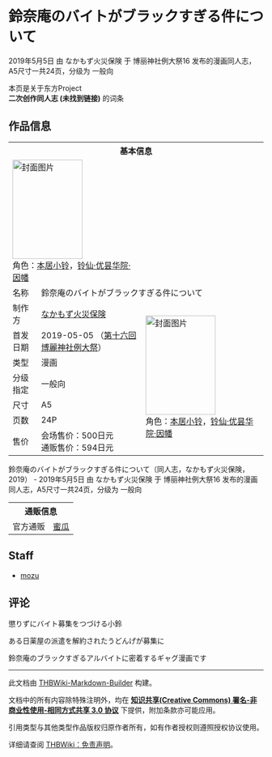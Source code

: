 # 鈴奈庵のバイトがブラックすぎる件について

<!-- source html: G:\repos\THBWiki-Markdown-Builder\THBWikiMarkdown\Temp\main\9\9c\ns0%3A%E9%88%B4%E5%A5%88%E5%BA%B5%E3%81%AE%E3%83%90%E3%82%A4%E3%83%88%E3%81%8C%E3%83%96%E3%83%A9%E3%83%83%E3%82%AF%E3%81%99%E3%81%8E%E3%82%8B%E4%BB%B6%E3%81%AB%E3%81%A4%E3%81%84%E3%81%A6.html -->

2019年5月5日 由 なかもず火災保険 于 博丽神社例大祭16 发布的漫画同人志，A5尺寸一共24页，分级为 一般向

本页是关于东方Project  
 **二次创作同人志 (未找到链接)** 的词条

## 作品信息

<table><tbody><tr><th colspan="3">基本信息</th></tr><tr><td class="cover-artwork-mobile" colspan="2"><a href="./文件-鈴奈庵のバイトがブラックすぎる件について封面.jpg.md" class="image" title="封面图片"><img alt="封面图片" src="https://upload.thwiki.cc/thumb/2/2f/%E9%88%B4%E5%A5%88%E5%BA%B5%E3%81%AE%E3%83%90%E3%82%A4%E3%83%88%E3%81%8C%E3%83%96%E3%83%A9%E3%83%83%E3%82%AF%E3%81%99%E3%81%8E%E3%82%8B%E4%BB%B6%E3%81%AB%E3%81%A4%E3%81%84%E3%81%A6%E5%B0%81%E9%9D%A2.jpg/138px-%E9%88%B4%E5%A5%88%E5%BA%B5%E3%81%AE%E3%83%90%E3%82%A4%E3%83%88%E3%81%8C%E3%83%96%E3%83%A9%E3%83%83%E3%82%AF%E3%81%99%E3%81%8E%E3%82%8B%E4%BB%B6%E3%81%AB%E3%81%A4%E3%81%84%E3%81%A6%E5%B0%81%E9%9D%A2.jpg" decoding="async" loading="lazy" width="138" height="196" srcset="https://upload.thwiki.cc/thumb/2/2f/%E9%88%B4%E5%A5%88%E5%BA%B5%E3%81%AE%E3%83%90%E3%82%A4%E3%83%88%E3%81%8C%E3%83%96%E3%83%A9%E3%83%83%E3%82%AF%E3%81%99%E3%81%8E%E3%82%8B%E4%BB%B6%E3%81%AB%E3%81%A4%E3%81%84%E3%81%A6%E5%B0%81%E9%9D%A2.jpg/208px-%E9%88%B4%E5%A5%88%E5%BA%B5%E3%81%AE%E3%83%90%E3%82%A4%E3%83%88%E3%81%8C%E3%83%96%E3%83%A9%E3%83%83%E3%82%AF%E3%81%99%E3%81%8E%E3%82%8B%E4%BB%B6%E3%81%AB%E3%81%A4%E3%81%84%E3%81%A6%E5%B0%81%E9%9D%A2.jpg 1.5x, https://upload.thwiki.cc/thumb/2/2f/%E9%88%B4%E5%A5%88%E5%BA%B5%E3%81%AE%E3%83%90%E3%82%A4%E3%83%88%E3%81%8C%E3%83%96%E3%83%A9%E3%83%83%E3%82%AF%E3%81%99%E3%81%8E%E3%82%8B%E4%BB%B6%E3%81%AB%E3%81%A4%E3%81%84%E3%81%A6%E5%B0%81%E9%9D%A2.jpg/277px-%E9%88%B4%E5%A5%88%E5%BA%B5%E3%81%AE%E3%83%90%E3%82%A4%E3%83%88%E3%81%8C%E3%83%96%E3%83%A9%E3%83%83%E3%82%AF%E3%81%99%E3%81%8E%E3%82%8B%E4%BB%B6%E3%81%AB%E3%81%A4%E3%81%84%E3%81%A6%E5%B0%81%E9%9D%A2.jpg 2x" data-file-width="621" data-file-height="878"></a><div class="cover-char">角色：<a href="./本居小铃.md" title="本居小铃">本居小铃</a>，<a href="./铃仙·优昙华院·因幡.md" title="铃仙·优昙华院·因幡">铃仙·优昙华院·因幡</a></div></td>
</tr><tr><td class="label">名称</td><td colspan="2"> 鈴奈庵のバイトがブラックすぎる件について </td></tr><tr><td class="label">制作方</td><td><a href="./なかもず火災保険.md" title="なかもず火災保険">なかもず火災保険</a></td><td class="cover-artwork" rowspan="7" style="min-width:196px;"><a href="./文件-鈴奈庵のバイトがブラックすぎる件について封面.jpg.md" class="image" title="封面图片"><img alt="封面图片" src="https://upload.thwiki.cc/thumb/2/2f/%E9%88%B4%E5%A5%88%E5%BA%B5%E3%81%AE%E3%83%90%E3%82%A4%E3%83%88%E3%81%8C%E3%83%96%E3%83%A9%E3%83%83%E3%82%AF%E3%81%99%E3%81%8E%E3%82%8B%E4%BB%B6%E3%81%AB%E3%81%A4%E3%81%84%E3%81%A6%E5%B0%81%E9%9D%A2.jpg/138px-%E9%88%B4%E5%A5%88%E5%BA%B5%E3%81%AE%E3%83%90%E3%82%A4%E3%83%88%E3%81%8C%E3%83%96%E3%83%A9%E3%83%83%E3%82%AF%E3%81%99%E3%81%8E%E3%82%8B%E4%BB%B6%E3%81%AB%E3%81%A4%E3%81%84%E3%81%A6%E5%B0%81%E9%9D%A2.jpg" decoding="async" loading="lazy" width="138" height="196" srcset="https://upload.thwiki.cc/thumb/2/2f/%E9%88%B4%E5%A5%88%E5%BA%B5%E3%81%AE%E3%83%90%E3%82%A4%E3%83%88%E3%81%8C%E3%83%96%E3%83%A9%E3%83%83%E3%82%AF%E3%81%99%E3%81%8E%E3%82%8B%E4%BB%B6%E3%81%AB%E3%81%A4%E3%81%84%E3%81%A6%E5%B0%81%E9%9D%A2.jpg/208px-%E9%88%B4%E5%A5%88%E5%BA%B5%E3%81%AE%E3%83%90%E3%82%A4%E3%83%88%E3%81%8C%E3%83%96%E3%83%A9%E3%83%83%E3%82%AF%E3%81%99%E3%81%8E%E3%82%8B%E4%BB%B6%E3%81%AB%E3%81%A4%E3%81%84%E3%81%A6%E5%B0%81%E9%9D%A2.jpg 1.5x, https://upload.thwiki.cc/thumb/2/2f/%E9%88%B4%E5%A5%88%E5%BA%B5%E3%81%AE%E3%83%90%E3%82%A4%E3%83%88%E3%81%8C%E3%83%96%E3%83%A9%E3%83%83%E3%82%AF%E3%81%99%E3%81%8E%E3%82%8B%E4%BB%B6%E3%81%AB%E3%81%A4%E3%81%84%E3%81%A6%E5%B0%81%E9%9D%A2.jpg/277px-%E9%88%B4%E5%A5%88%E5%BA%B5%E3%81%AE%E3%83%90%E3%82%A4%E3%83%88%E3%81%8C%E3%83%96%E3%83%A9%E3%83%83%E3%82%AF%E3%81%99%E3%81%8E%E3%82%8B%E4%BB%B6%E3%81%AB%E3%81%A4%E3%81%84%E3%81%A6%E5%B0%81%E9%9D%A2.jpg 2x" data-file-width="621" data-file-height="878"></a><div class="cover-char">角色：<a href="./本居小铃.md" title="本居小铃">本居小铃</a>，<a href="./铃仙·优昙华院·因幡.md" title="铃仙·优昙华院·因幡">铃仙·优昙华院·因幡</a></div></td>
</tr><tr><td class="label">首发日期</td><td>2019-05-05&#160;（<a href="/展会作品列表?e=%E5%8D%9A%E4%B8%BD%E7%A5%9E%E7%A4%BE%E4%BE%8B%E5%A4%A7%E7%A5%AD%2316">第十六回 博麗神社例大祭</a>）</td></tr><tr><td class="label">类型</td><td>漫画</td></tr><tr><td class="label">分级指定</td><td>一般向</td></tr><tr><td class="label">尺寸</td><td>A5</td></tr><tr><td class="label">页数</td><td>24P</td></tr><tr><td class="label">售价</td><td>会场售价：500日元<br>通贩售价：594日元</td></tr></tbody></table>

鈴奈庵のバイトがブラックすぎる件について（同人志，なかもず火災保険，2019） - 2019年5月5日 由 なかもず火災保険 于 博丽神社例大祭16 发布的漫画同人志，A5尺寸一共24页，分级为 一般向

<table><tbody><tr><th colspan="3">通贩信息</th></tr><tr><td class="label">官方通贩</td><td colspan="2"><a rel="nofollow" class="external text" href="https://www.melonbooks.co.jp/detail/detail.php?product_id=504739">蜜瓜</a></td></tr></tbody></table>



## Staff
- [mozu](./mozu.md)


## 评论
  
懲りずにバイト募集をつづける小鈴  

ある日薬屋の派遣を解約されたうどんげが募集に  

鈴奈庵のブラックすぎるアルバイトに密着するギャグ漫画です
  
  
  

  





---

此文档由 [THBWiki-Markdown-Builder](https://github.com/Delsin-Yu/THBWiki-Markdown-Builder) 构建。

文档中的所有内容除特殊注明外，均在 [**知识共享(Creative Commons) 署名-非商业性使用-相同方式共享 3.0 协议**](https://creativecommons.org/licenses/by-sa/3.0/deed.zh-hans) 下提供，附加条款亦可能应用。

引用类型与其他类型作品版权归原作者所有，如有作者授权则遵照授权协议使用。

详细请查阅 [THBWiki：免责声明](https://thbwiki.cc/THBWiki:%E5%85%8D%E8%B4%A3%E5%A3%B0%E6%98%8E)。

